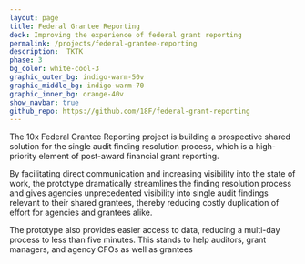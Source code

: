 ```yaml
---
layout: page
title: Federal Grantee Reporting
deck: Improving the experience of federal grant reporting
permalink: /projects/federal-grantee-reporting
description:  TKTK
phase: 3
bg_color: white-cool-3
graphic_outer_bg: indigo-warm-50v
graphic_middle_bg: indigo-warm-70
graphic_inner_bg: orange-40v
show_navbar: true
github_repo: https://github.com/18F/federal-grant-reporting
---
```


The 10x Federal Grantee Reporting project is building a prospective shared solution for the single audit finding resolution process, which is a high-priority element of post-award financial grant reporting.

By facilitating direct communication and increasing visibility into the state of work, the prototype dramatically streamlines the finding resolution process and gives agencies unprecedented visibility into single audit findings relevant to their shared grantees, thereby reducing costly duplication of effort for agencies and grantees alike.

The prototype also provides easier access to data, reducing a multi-day process to less than five minutes. This stands to help auditors, grant managers, and agency CFOs as well as grantees
